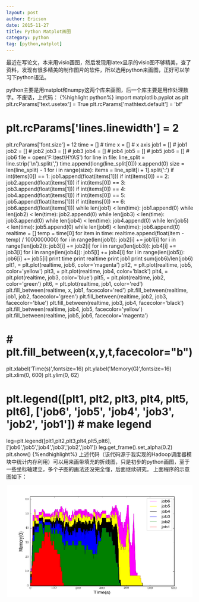 ```yaml
---
layout: post
author: Ericson
date: 2015-11-27
title: Python Matplot画图
category: python
tag: [python,matplot]
---
```


最近在写论文，本来用visio画图，然后发现用latex显示的visio图不够精美，查了资料，发现有很多精美的制作图片的软件，所以选用python来画图，正好可以学习下python语法。

python主要是用matplot和numpy这两个库来画图，后一个库主要是用作处理数字。不废话，上代码：
{%highlight python%}
import matplotlib.pyplot as plt
plt.rcParams['text.usetex'] = True
plt.rcParams['mathtext.default'] = 'bf'
# plt.rcParams['lines.linewidth'] = 2
plt.rcParams['font.size'] = 12
time = []  # time
x = []  # x axis
job1 = []  # job1
job2 = []  # job2
job3 = []  # job3
job4 = []  # job4
job5 = []  # job5
job6 = []  # job6
file = open('F:\\test\\HYAS')
for line in file:
    line_split = line.strip('\n').split(',')
    time.append(long(line_split[0]))
    x.append(0)
    size = len(line_split) - 1
    for i in range(size):
        items = line_split[i + 1].split(':')
        if int(items[0]) == 1:
            job1.append(float(items[1]))
        if int(items[0]) == 2:
            job2.append(float(items[1]))
        if int(items[0]) == 3:
            job3.append(float(items[1]))
        if int(items[0]) == 4:
            job4.append(float(items[1]))
        if int(items[0]) == 5:
            job5.append(float(items[1]))
        if int(items[0]) == 6:
            job6.append(float(items[1]))
    while len(job1) < len(time):
        job1.append(0)
    while len(job2) < len(time):
        job2.append(0)
    while len(job3) < len(time):
        job3.append(0)
    while len(job4) < len(time):
        job4.append(0)
    while len(job5) < len(time):
        job5.append(0)
    while len(job6) < len(time):
        job6.append(0)
realtime = []
temp = time[0]
for item in time:
    realtime.append(float(item - temp) / 1000000000)
for i in range(len(job1)):
    job2[i] += job1[i]
for i in range(len(job2)):
    job3[i] += job2[i]
for i in range(len(job3)):
    job4[i] += job3[i]
for i in range(len(job4)):
    job5[i] += job4[i]
for i in range(len(job5)):
    job6[i] += job5[i]
print time
print realtime
print job1
print sum(job6)/len(job6)
plt1, = plt.plot(realtime, job6, color='magenta')
plt2, = plt.plot(realtime, job5, color='yellow')
plt3, = plt.plot(realtime, job4, color='black')
plt4, = plt.plot(realtime, job3, color='blue')
plt5, = plt.plot(realtime, job2, color='green')
plt6, = plt.plot(realtime, job1, color='red')
plt.fill_between(realtime, x, job1, facecolor='red')
plt.fill_between(realtime, job1, job2, facecolor='green')
plt.fill_between(realtime, job2, job3, facecolor='blue')
plt.fill_between(realtime, job3, job4, facecolor='black')
plt.fill_between(realtime, job4, job5, facecolor='yellow')
plt.fill_between(realtime, job5, job6, facecolor='magenta')
# # plt.fill_between(x,y,t,facecolor="b")
plt.xlabel('Time(s)',fontsize=16)
plt.ylabel('Memory(G)',fontsize=16)
plt.xlim(0, 600)
plt.ylim(0, 62)
# plt.legend([plt1, plt2, plt3, plt4, plt5, plt6], ['job6', 'job5', 'job4', 'job3', 'job2', 'job1'])  # make legend
leg=plt.legend([plt1,plt2,plt3,plt4,plt5,plt6],['job6','job5','job4','job3','job2','job1'])
leg.get_frame().set_alpha(0.2)
plt.show()
{%endhighlight%}
上述代码（该代码源于我实现的Hadoop调度器模块中统计内存利用）可以用来画带填充的折线图，只是初步的python画图，至于一些坐标轴建立，多个子图的画法还没完全懂，后面继续研究。
上面程序的示意图如下：
<div align="center">
    <img src="/public/img/python/easy.png" width="500" height="300">
</div>